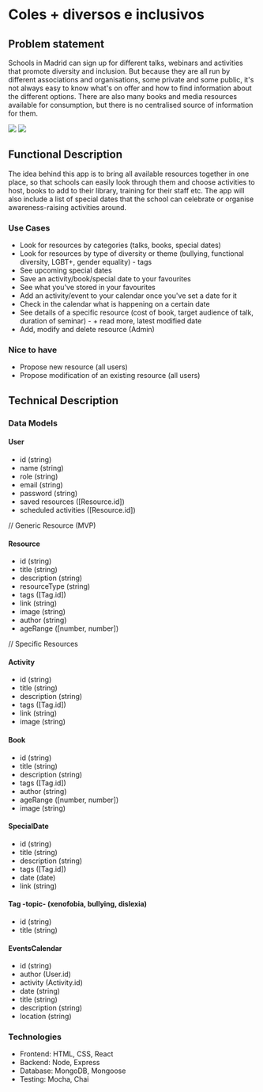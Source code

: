 # Coles + diversos e inclusivos

## Problem statement

Schools in Madrid can sign up for different talks, webinars and activities that promote diversity and inclusion. But because they are all run by different associations and organisations, some private and some public, it's not always easy to know what's on offer and how to find information about the different options. There are also many books and media resources available for consumption, but there is no centralised source of information for them.

![](https://core-docs.s3.amazonaws.com/cresskill_public_schools_ar/article/image/large_51df9e8b-9051-4abe-a1c2-01e39de1cb4f.jpg)
![](https://media4.giphy.com/media/v1.Y2lkPTc5MGI3NjExa3R0emc5bHJreXU0NnA3emljbmV0NzhzdnRoYmU2MHp0dGN1NjhoOCZlcD12MV9pbnRlcm5hbF9naWZfYnlfaWQmY3Q9Zw/RKYCLMYC6Ti21ggUx7/giphy.gif)

## Functional Description

The idea behind this app is to bring all available resources together in one place, so that schools can easily look through them and choose activities to host, books to add to their library, training for their staff etc. The app will also include a list of special dates that the school can celebrate or organise awareness-raising activities around.

### Use Cases

- Look for resources by categories (talks, books, special dates)
- Look for resources by type of diversity or theme (bullying, functional diversity, LGBT+, gender equality) - tags
- See upcoming special dates
- Save an activity/book/special date to your favourites
- See what you've stored in your favourites
- Add an activity/event to your calendar once you've set a date for it
- Check in the calendar what is happening on a certain date
- See details of a specific resource (cost of book, target audience of talk, duration of seminar) - + read more, latest modified date
- Add, modify and delete resource (Admin)

### Nice to have

- Propose new resource (all users)
- Propose modification of an existing resource (all users)

## Technical Description

### Data Models

#### User

- id (string)
- name (string)
- role (string)
- email (string)
- password (string)
- saved resources ([Resource.id])
- scheduled activities ([Resource.id])

// Generic Resource (MVP)

#### Resource

- id (string)
- title (string)
- description (string)
- resourceType (string)
- tags ([Tag.id])
- link (string)
- image (string)
- author (string)
- ageRange ([number, number])

// Specific Resources

#### Activity

- id (string)
- title (string)
- description (string)
- tags ([Tag.id])
- link (string)
- image (string)

#### Book

- id (string)
- title (string)
- description (string)
- tags ([Tag.id])
- author (string)
- ageRange ([number, number])
- image (string)

#### SpecialDate

- id (string)
- title (string)
- description (string)
- tags ([Tag.id])
- date (date)
- link (string)

#### Tag -topic- (xenofobia, bullying, dislexia)

- id (string)
- title (string)

#### EventsCalendar

- id (string)
- author (User.id)
- activity (Activity.id)
- date (string)
- title (string)
- description (string)
- location (string)

### Technologies

- Frontend: HTML, CSS, React
- Backend: Node, Express
- Database: MongoDB, Mongoose
- Testing: Mocha, Chai
